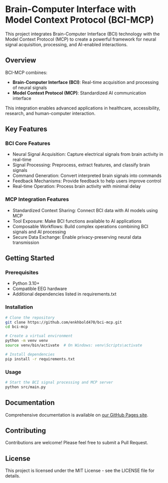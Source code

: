 # Brain-Computer Interface with Model Context Protocol (BCI-MCP)

This project integrates Brain-Computer Interface (BCI) technology with the Model Context Protocol (MCP) to create a powerful framework for neural signal acquisition, processing, and AI-enabled interactions.

## Overview

BCI-MCP combines:

- **Brain-Computer Interface (BCI)**: Real-time acquisition and processing of neural signals
- **Model Context Protocol (MCP)**: Standardized AI communication interface 

This integration enables advanced applications in healthcare, accessibility, research, and human-computer interaction.

## Key Features

### BCI Core Features

- Neural Signal Acquisition: Capture electrical signals from brain activity in real-time
- Signal Processing: Preprocess, extract features, and classify brain signals
- Command Generation: Convert interpreted brain signals into commands
- Feedback Mechanisms: Provide feedback to help users improve control
- Real-time Operation: Process brain activity with minimal delay

### MCP Integration Features

- Standardized Context Sharing: Connect BCI data with AI models using MCP
- Tool Exposure: Make BCI functions available to AI applications
- Composable Workflows: Build complex operations combining BCI signals and AI processing
- Secure Data Exchange: Enable privacy-preserving neural data transmission

## Getting Started

### Prerequisites

- Python 3.10+
- Compatible EEG hardware
- Additional dependencies listed in requirements.txt

### Installation

```bash
# Clone the repository
git clone https://github.com/enkhbold470/bci-mcp.git
cd bci-mcp

# Create a virtual environment
python -m venv venv
source venv/bin/activate  # On Windows: venv\Scripts\activate

# Install dependencies
pip install -r requirements.txt
```

### Usage

```bash
# Start the BCI signal processing and MCP server
python src/main.py
```

## Documentation

Comprehensive documentation is available on [our GitHub Pages site](https://enkhbold470.github.io/bci-mcp/).

## Contributing

Contributions are welcome! Please feel free to submit a Pull Request.

## License

This project is licensed under the MIT License - see the LICENSE file for details.
